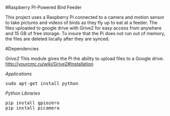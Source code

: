 #Raspberry PI-Powered Bird Feeder

This project uses a Raspberry Pi connected to a camera and motion sensor to take pictures and videos of birds as they fly up to eat at a feeder.
The files uploaded to google drive with Grive2 for easy access from anywhere and 15 GB of free storage.
To insure that the Pi does not run out of memory, the files are deleted locally after they are synced.



#Dependencies

*Grive2*
This module gives the Pi the ability to upload files to a Google drive.
http://yourcmc.ru/wiki/Grive2#Installation

*Applications*
<pre>
sudo apt-get install python
</pre>

*Python Libraries*
<pre>
pip install gpiozero
pip install picamera
</pre>
